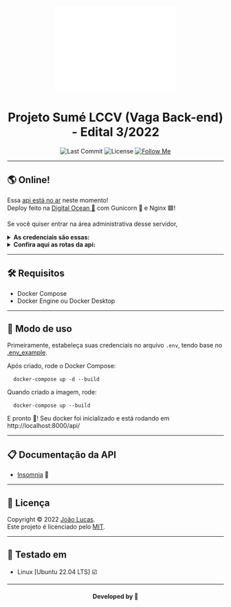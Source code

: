 <br>
<div align="center">
  <p>
    <img alt="LCCV Logo" src="./img/Logo.png" height="200" />
  </p>

# Projeto Sumé LCCV (Vaga Back-end) - Edital 3/2022

</div>

<p align="center">
  <img alt="Last Commit" src="https://img.shields.io/github/last-commit/abacaxiguy/prova-backend" />
  <img alt="License" src="https://img.shields.io/github/license/abacaxiguy/prova-backend" />
  <a href="https://github.com/abacaxiguy" target="_blank"><img alt="Follow Me" src="https://img.shields.io/github/followers/abacaxiguy.svg?style=social&label=Follow&maxAge=2592000" /></a>
</p>

---

## 🌎 Online!

Essa [api está no ar](https://abacaxiguy-lccv.ml) neste momento!<br>
Deploy feito na [Digital Ocean 🌊](https://www.digitalocean.com/) com Gunicorn 🦄 e Nginx 🟩!

Se você quiser entrar na área administrativa desse servidor,<br>

<details>
  <summary><b>As credenciais são essas:</b></summary>

```
Usuário: admin
Senha: root12345
```

</details>

<details>
  <summary><b>Confira aqui as rotas da api:</b></summary>

<br>

-   [/admin](https://abacaxiguy-lccv.ml/admin)<br>
-   [/api/ufs](https://abacaxiguy-lccv.ml/api/ufs)<br>
-   [/api/cidades](https://abacaxiguy-lccv.ml/api/cidades)<br>
-   [/api/enderecos](https://abacaxiguy-lccv.ml/api/enderecos)<br>
-   [/api/pessoas](https://abacaxiguy-lccv.ml/api/pessoas)<br>
-   [/api/ocorrencias](https://abacaxiguy-lccv.ml/api/ocorrencias)<br>
-   [/api/contas](https://abacaxiguy-lccv.ml/api/contas)<br>
-   [/api/users](https://abacaxiguy-lccv.ml/api/users)

<br>

</details>

---

## 🛠️ Requisitos

-   Docker Compose
-   Docker Engine ou Docker Desktop

---

## 🚀 Modo de uso

Primeiramente, estabeleça suas credenciais no arquivo `.env`, tendo base no [.env_example](.env_example).

Após criado, rode o Docker Compose:

```
  docker-compose up -d --build
```

Quando criado a imagem, rode:

```
  docker-compose up --build
```

E pronto 🥳️! Seu docker foi inicializado e está rodando em http://localhost:8000/api/

---

## 📋 Documentação da API

-   [Insomnia](insomnia.json) 🧿️

---

## 📝 Licença

Copyright © 2022 [João Lucas](https://github.com/abacaxiguy).<br />
Este projeto é licenciado pelo [MIT](https://github.com/abacaxiguy/prova-backend/blob/master/LICENSE).

---

## 🧪 Testado em

-   Linux [Ubuntu 22.04 LTS] ☑️

---

<h4  align="center">Developed by 🍍</h4>
